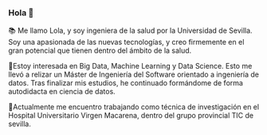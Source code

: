### Hola 👋

<!--
**lolagj/lolagj** is a ✨ _special_ ✨ repository because its `README.md` (this file) appears on your GitHub profile.

Here are some ideas to get you started:

- 🔭 I’m currently working on ...
- 🌱 I’m currently learning ...
- 👯 I’m looking to collaborate on ...
- 🤔 I’m looking for help with ...
- 💬 Ask me about ...
- 📫 How to reach me: ...
- 😄 Pronouns: ...
- ⚡ Fun fact: ...
-->

:books: Me llamo Lola, y soy ingeniera de la salud por la Universidad de Sevilla. Soy una apasionada de las nuevas tecnologías, y creo firmemente en el gran potencial que tienen dentro del ámbito de la salud. 

🌱Estoy interesada en Big Data, Machine Learning y Data Science. Esto me llevó a relizar un Máster de Ingeniería del Software orientado a ingeniería de datos. Tras finalizar mis estudios, he continuado formándome de forma autodidacta en ciencia de datos.

🔭Actualmente me encuentro trabajando como técnica de investigación en el Hospital Universitario Virgen Macarena, dentro del grupo provincial TIC de sevilla.

